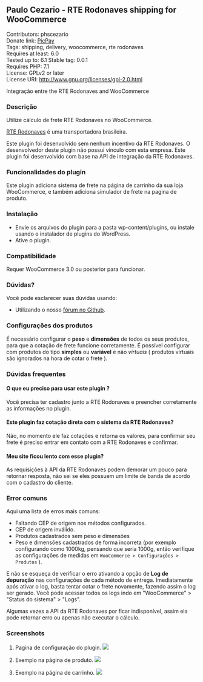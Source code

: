 ## Paulo Cezario - RTE Rodonaves shipping for WooCommerce
Contributors: phscezario  
Donate link: [PicPay](https://picpay.me/phscezario)  
Tags: shipping, delivery, woocommerce, rte rodonaves  
Requires at least: 6.0  
Tested up to: 6.1 
Stable tag: 0.0.1  
Requires PHP: 7.1  
License: GPLv2 or later  
License URI: http://www.gnu.org/licenses/gpl-2.0.html

Integração entre the RTE Rodonaves and WooCommerce

### Descrição
Utilize cálculo de frete RTE Rodonaves no WooCommerce.

[RTE Rodonaves](https://rte.com.br/) é uma transportadora brasileira.

Este plugin foi desenvolvido sem nenhum incentivo da RTE Rodonaves. O desenvolvedor deste plugin não possui vínculo com esta empresa. Este plugin foi desenvolvido com base na API de integração da RTE Rodonaves.

### Funcionalidades do plugin

Este plugin adiciona sistema de frete na página de carrinho da sua loja WooCommerce, e também adiciona simulador de frete na pagina de produto.

### Instalação

- Envie os arquivos do plugin para a pasta wp-content/plugins, ou instale usando o instalador de plugins do WordPress.
- Ative o plugin.

### Compatibilidade

Requer WooCommerce 3.0 ou posterior para funcionar.

### Dúvidas?

Você pode esclarecer suas dúvidas usando:

- Utilizando o nosso [fórum no Github](https://github.com/paulocezario/wc-rte-rodonaves-shipping).

### Configurações dos produtos

É necessário configurar o **peso** e **dimensões** de todos os seus produtos, para que a cotação de frete funcione corretamente.
É possível configurar com produtos do tipo **simples** ou **variável** e não *virtuais* ( produtos virtuais são ignorados na hora de cotar o frete ).  

### Dúvidas frequentes

#### O que eu preciso para usar este plugin ?

Você precisa ter cadastro junto a RTE Rodonaves e preencher corretamente as informações no plugin.

#### Este plugin faz cotação direta com o sistema da RTE Rodonaves?

Não, no momento ele faz cotações e retorna os valores, para confirmar seu frete é preciso entrar em contato com a RTE Rodonaves e confirmar.

#### Meu site ficou lento com esse plugin?

As requisições à API da RTE Rodonaves podem demorar um pouco para retornar resposta, não sei se eles possuem um limite de banda de acordo com o cadastro do cliente.

### Error comuns

Aqui uma lista de erros mais comuns:

- Faltando CEP de origem nos métodos configurados.
- CEP de origem inválido.
- Produtos cadastrados sem peso e dimensões
- Peso e dimensões cadastrados de forma incorreta (por exemplo configurando como 1000kg, pensando que seria 1000g, então verifique as configurações de medidas em `WooCommerce > Configurações > Produtos` ).

E não se esqueça de verificar o erro ativando a opção de **Log de depuração** nas configurações de cada método de entrega. Imediatamente após ativar o log, basta tentar cotar o frete novamente, fazendo assim o log ser gerado. Você pode acessar todos os logs indo em "WooCommerce" > "Status do sistema" > "Logs".

Algumas vezes a API da RTE Rodonaves por ficar indisponível, assim ela pode retornar erro ou apenas não executar o cálculo.

### Screenshots

1. Pagina de configuração do plugin.
![](https://i.imgur.com/2wbZVJ1.png)


2. Exemplo na página de produto.
![](https://i.imgur.com/ZHfpnK1.png)


3. Exemplo na página de carrinho.
![](https://i.imgur.com/fxqOKZg.png)